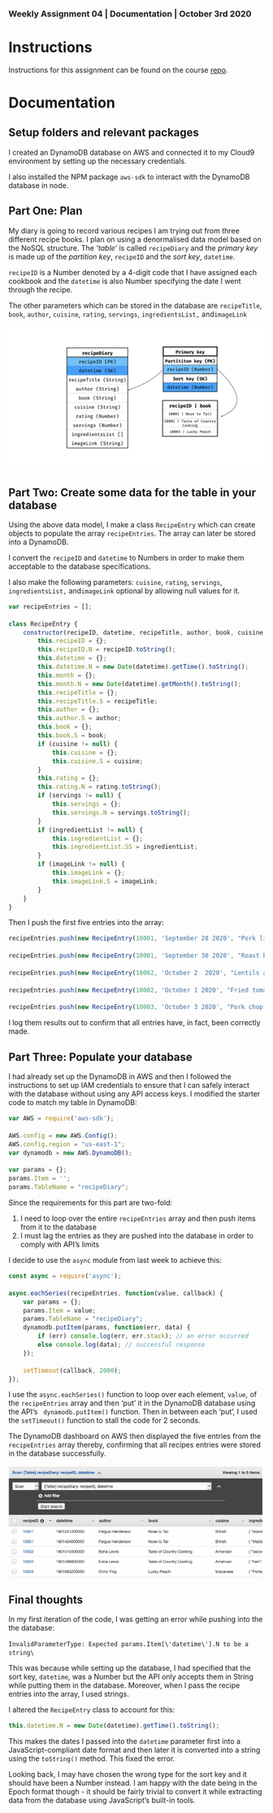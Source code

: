 
### Weekly Assignment 04 | Documentation | October 3rd 2020

# Instructions
Instructions for this assignment can be found on the course [repo](https://github.com/visualizedata/data-structures/blob/master/weekly_assignment_05.md).

# Documentation
## Setup folders and relevant packages
I created an DynamoDB database on AWS and connected it to my Cloud9 environment by setting up the necessary credentials.  

I also installed the NPM package `aws-sdk` to interact with the DynamoDB database in node.

## Part One: Plan
My diary is going to record various recipes I am trying out from three different recipe books. I plan on using a denormalised data model based on the NoSQL structure. The *’table’* is called `recipeDiary` and the *primary key* is made up of the *partition key*, `recipeID` and the *sort key*, `datetime`. 

`recipeID` is a Number denoted by a 4-digit code that I have assigned each cookbook and the `datetime` is also Number specifying the date I went through the recipe.

The other parameters which can be stored in the database are `recipeTitle`, `book`, `author`, `cuisine`, `rating`, `servings`, `ingredientsList,` and`imageLink`
	
![](https://raw.githubusercontent.com/shmanzar/data-structures/master/weekly-assignment-05/w05_datamodel.jpeg)	
	

##  Part Two: Create some data for the table in your database


Using the above data model, I make a class `RecipeEntry` which can create objects to populate the array `recipeEntries`. The array can later be stored into a DynamoDB.

I convert the `recipeID` and `datetime` to Numbers in order to make them acceptable to the database specifications. 

I also make the following parameters:  `cuisine`, `rating`, `servings`, `ingredientsList,` and`imageLink` optional by allowing null values for it.


```js
var recipeEntries = [];

class RecipeEntry {
    constructor(recipeID, datetime, recipeTitle, author, book, cuisine, rating, servings, ingredientList, imageLink) {
        this.recipeID = {};
        this.recipeID.N = recipeID.toString();
        this.datetime = {};
        this.datetime.N = new Date(datetime).getTime().toString();
        this.month = {};
        this.month.N = new Date(datetime).getMonth().toString();
        this.recipeTitle = {};
        this.recipeTitle.S = recipeTitle;
        this.author = {};
        this.author.S = author;
        this.book = {};
        this.book.S = book;
        if (cuisine != null) {
            this.cuisine = {};
            this.cuisine.S = cuisine;
        }
        this.rating = {};
        this.rating.N = rating.toString();
        if (servings != null) {
            this.servings = {};
            this.servings.N = servings.toString();
        }
        if (ingredientList != null) {
            this.ingredientList = {};
            this.ingredientList.SS = ingredientList;
        }
        if (imageLink != null) {
            this.imageLink = {};
            this.imageLink.S = imageLink;
        }
    }
}
```


Then I push the first five entries into the array: 

```js
recipeEntries.push(new RecipeEntry(10001, 'September 28 2020', "Pork liver and leeks", 'Fergus Henderson', 'Nose to Tail', 'British', '9', '6', ['pork liver', 'leeks', 'butter', 'brandy', 'stock', 'paprikka']));

recipeEntries.push(new RecipeEntry(10001, 'September 30 2020', "Roast bone marrow and parsely salad", 'Fergus Henderson', 'Nose to Tail', 'British', '10', '2', ['veal marrowbones', 'parsely', 'shallots', 'capers', 'toast', 'olive oil', 'Maldon salt']));

recipeEntries.push(new RecipeEntry(10002, 'October 2  2020', "Lentils and scallion salad", 'Edna Lewis', 'Taste of Country Cooking', 'American', '9', '4', ['lentils', 'scallions', 'olive oil', 'mustard', 'ham', 'white wine vinegar']));

recipeEntries.push(new RecipeEntry(10002, 'October 1 2020', "Fried tomatoes", 'Edna Lewis', 'Taste of Country Cooking', 'American', '9', '4', ['tomatoes', 'bacon fat', 'bread crumbs', 'flour', 'brown sugar', 'paprikka']));

recipeEntries.push(new RecipeEntry(10003, 'October 3 2020', "Pork chop bun", 'Chris Ying', 'Lucky Peach', 'Macanese', '9', '4', ['bone-in pork chop', 'garlic', 'neutral oil', 'butter', 'Porteguese rolls']));


```

I log them results out to confirm that all entries have, in fact, been correctly made.


## Part Three: Populate your database

I had already set up the DynamoDB in AWS and then I followed the instructions to set up IAM credentials to ensure that I can safely interact with the database without using any API access keys. I modified the starter code to match my table in DynamoDB:

```js
var AWS = require('aws-sdk');

AWS.config = new AWS.Config();
AWS.config.region = "us-east-1";
var dynamodb = new AWS.DynamoDB();

var params = {};
params.Item = '';
params.TableName = "recipeDiary";
```

Since the requirements for this part are two-fold:  
1.  I need to loop over the entire `recipeEntries` array and then push items from it to the database 
2. I must lag the entries as they are pushed into the database in order to comply with API’s limits

I decide to use the `async` module from last week to achieve this:

```js
const async = require('async');

async.eachSeries(recipeEntries, function(value, callback) {
    var params = {};
    params.Item = value;
    params.TableName = "recipeDiary";
    dynamodb.putItem(params, function(err, data) {
        if (err) console.log(err, err.stack); // an error occurred
        else console.log(data); // successful response
    });

    setTimeout(callback, 2000);
});
```

I use the `async.eachSeries()` function to loop over each element, `value`, of the `recipeEntries` array and  then ‘put’ it in the DynamoDB database using the API’s ` dynamodb.putItem()` function. 
Then in between each ‘put’, I used the `setTimeout()` function to stall the code for 2 seconds.

The DynamoDB dashboard on AWS then displayed the five entries from the `recipeEntries` array thereby, confirming that all recipes entries were stored in the database successfully.

![](https://raw.githubusercontent.com/shmanzar/data-structures/master/weekly-assignment-05/dynamo_screen.png)


## Final thoughts
In my first iteration of the code, I was getting an error while pushing into the the database:

`InvalidParameterType: Expected params.Item[\'datetime\'].N to be a string\`

This was because while setting up the database, I had specified that the sort key, `datetime`, was a Number  but the API only accepts them in String while putting them in the database.  Moreover, when I pass the recipe entries into the array, I used strings.

I altered the `RecipeEntry` class to account for this: 
```js
this.datetime.N = new Date(datetime).getTime().toString();
```

This makes the dates I passed into the `datetime` parameter first into a JavaScript-compliant date format and then later it is converted into a string using the `toString()` method. This fixed the error.

Looking back, I may have chosen the wrong type for the sort key and it should have been a Number instead. I am happy with the date being in the Epoch format though - it should be fairly trivial to convert it while extracting data from the database using JavaScript’s built-in tools.

